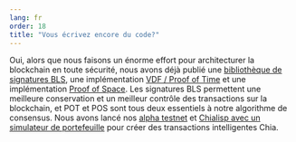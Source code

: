 ```yaml
---
lang: fr
order: 18
title: "Vous écrivez encore du code?"
---
```


Oui, alors que nous faisons un énorme effort pour architecturer la blockchain en toute sécurité, nous avons déjà publié une [bibliothèque de signatures BLS](https://github.com/Chia-Network/bls-signatures), une implémentation [VDF / Proof of Time](https://github.com/Chia-Network/vdf-competition) et une implémentation [Proof of Space](https://github.com/Chia-Network/proofofspace). Les signatures BLS permettent une meilleure conservation et un meilleur contrôle des transactions sur la blockchain, et POT et POS sont tous deux essentiels à notre algorithme de consensus. Nous avons lancé nos [alpha testnet](https://www.chia.net/2019/11/26/alpha-release.en.html) et [Chialisp avec un simulateur de portefeuille](https://www.chia.net/2019/11/27/chialisp.en.html) pour créer des transactions intelligentes Chia.
